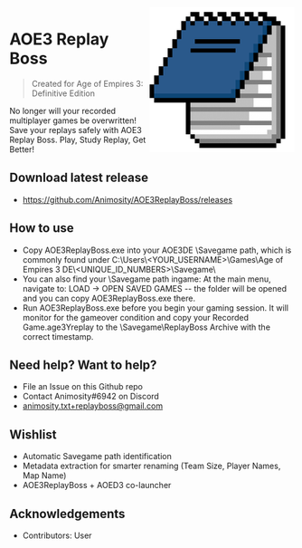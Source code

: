 <img src="src/anim.png" align="right" width=256 />

# AOE3 Replay Boss 
> Created for Age of Empires 3: Definitive Edition

No longer will your recorded multiplayer games be overwritten! Save your replays safely with AOE3 Replay Boss. 
Play, Study Replay, Get Better!

## Download latest release
- https://github.com/Animosity/AOE3ReplayBoss/releases

## How to use
- Copy AOE3ReplayBoss.exe into your AOE3DE \Savegame path, which is commonly found under C:\Users\\<YOUR_USERNAME>\Games\Age of Empires 3 DE\\<UNIQUE_ID_NUMBERS>\Savegame\
- You can also find your \Savegame path ingame: At the main menu, navigate to: LOAD -> OPEN SAVED GAMES -- the folder will be opened and you can copy AOE3ReplayBoss.exe there.
- Run AOE3ReplayBoss.exe before you begin your gaming session. It will monitor for the gameover condition and copy your Recorded Game.age3Yreplay to the \Savegame\ReplayBoss Archive with the correct timestamp.

## Need help? Want to help?
- File an Issue on this Github repo
- Contact Animosity#6942 on Discord
- animosity.txt+replayboss@gmail.com

## Wishlist
- Automatic Savegame path identification
- Metadata extraction for smarter renaming (Team Size, Player Names, Map Name)
- AOE3ReplayBoss + AOED3 co-launcher

## Acknowledgements
- Contributors: User
